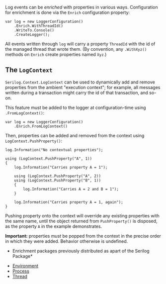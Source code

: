 Log events can be _enriched_ with properties in various ways. Configuration for enrichment is done via the `Enrich` configuration property:

```
var log = new LoggerConfiguration()
    .Enrich.WithThreadId()
    .WriteTo.Console()
    .CreateLogger();
```

All events written through `log` will carry a property `ThreadId` with the id of the managed thread that wrote them. (By convention, any `.WithXyz()` methods on `Enrich` create properties named `Xyz`.)

## The `LogContext`

`Serilog.Context.LogContext` can be used to dynamically add and remove properties from the ambient "execution context"; for example, all messages written during a transaction might carry the id of that transaction, and so-on.

This feature must be added to the logger at configuration-time using `.FromLogContext()`:

```
var log = new LoggerConfiguration()
    .Enrich.FromLogContext()
```

Then, properties can be added and removed from the context using `LogContext.PushProperty()`:

```
log.Information("No contextual properties");

using (LogContext.PushProperty("A", 1))
{
    log.Information("Carries property A = 1");

    using (LogContext.PushProperty("A", 2))
    using (LogContext.PushProperty("B", 1))
    {
        log.Information("Carries A = 2 and B = 1");
    }

    log.Information("Carries property A = 1, again");
}
```

Pushing property onto the context will override any existing properties with the same name, until the object returned from `PushProperty()` is disposed, as the property `A` in the example demonstrates.

**Important:** properties _must_ be popped from the context in the precise order in which they were added. Behavior otherwise is undefined.

* Enrichment packages previously distributed as apart of the Serilog Package*
- [Environment](https://github.com/serilog/serilog-enrichers-environment)
- [Process](https://github.com/serilog/serilog-enrichers-process)
- [Thread](https://github.com/serilog/serilog-enrichers-thread)
